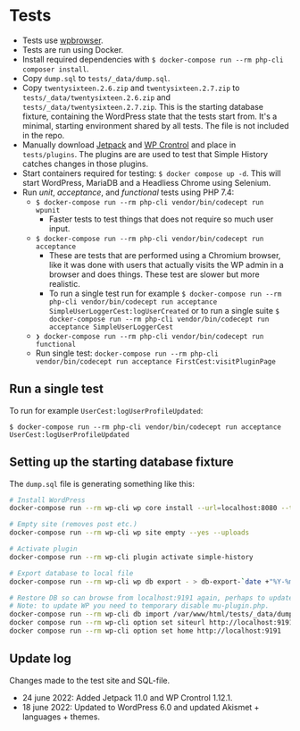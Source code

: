 # Tests

- Tests use [wpbrowser](https://wpbrowser.wptestkit.dev/).
- Tests are run using Docker.
- Install required dependencies with `$ docker-compose run --rm php-cli composer install`.
- Copy `dump.sql` to `tests/_data/dump.sql`.
- Copy `twentysixteen.2.6.zip` and `twentysixteen.2.7.zip` to `tests/_data/twentysixteen.2.6.zip` and `tests/_data/twentysixteen.2.7.zip`.
  This is the starting database fixture, containing the WordPress state that the tests start from. It's a minimal, starting environment shared by all tests. The file is not included in the repo.
- Manually download [Jetpack](https://wordpress.org/plugins/jetpack/) and [WP Crontrol](https://wordpress.org/plugins/wp-crontrol/) and place in `tests/plugins`. The plugins are are used to test that Simple History catches changes in those plugins.
- Start containers required for testing:
  `$ docker compose up -d`.
  This will start WordPress, MariaDB and a Headliess Chrome using Selenium.
- Run _unit_, _acceptance_, and _functional_ tests using PHP 7.4:
  - `$ docker-compose run --rm php-cli vendor/bin/codecept run wpunit`
    - Faster tests to test things that does not require so much user input.
  - `$ docker-compose run --rm php-cli vendor/bin/codecept run acceptance`
    - These are tests that are performed using a Chromium browser, like it was done with users that actually visits the WP admin in a browser and does things. These test are slower but more realistic.
    - To run a single test run for example
      `$ docker-compose run --rm php-cli vendor/bin/codecept run acceptance SimpleUserLoggerCest:logUserCreated` or to run a single suite 
      `$ docker-compose run --rm php-cli vendor/bin/codecept run acceptance SimpleUserLoggerCest`
  - `❯ docker-compose run --rm php-cli vendor/bin/codecept run functional`
  - Run single test: `docker-compose run --rm php-cli vendor/bin/codecept run acceptance FirstCest:visitPluginPage`

## Run a single test

To run for example `UserCest:logUserProfileUpdated`:

`$ docker-compose run --rm php-cli vendor/bin/codecept run acceptance UserCest:logUserProfileUpdated`

## Setting up the starting database fixture

The `dump.sql` file is generating something like this:

```sh
# Install WordPress
docker-compose run --rm wp-cli wp core install --url=localhost:8080 --title=wp-tests --admin_user=admin --admin_email=test@example.com --admin_password=admin --skip-email

# Empty site (removes post etc.)
docker-compose run --rm wp-cli wp site empty --yes --uploads

# Activate plugin
docker-compose run --rm wp-cli plugin activate simple-history

# Export database to local file
docker-compose run --rm wp-cli wp db export - > db-export-`date +"%Y-%m-%d_%H:%M"`.sql

# Restore DB so can browse from localhost:9191 again, perhaps to update the fixture.
# Note: to update WP you need to temporary disable mu-plugin.php.
docker-compose run --rm wp-cli db import /var/www/html/tests/_data/dump.sql
docker compose run --rm wp-cli option set siteurl http://localhost:9191
docker compose run --rm wp-cli option set home http://localhost:9191
```

## Update log

Changes made to the test site and SQL-file.

- 24 june 2022: Added Jetpack 11.0 and WP Crontrol 1.12.1.
- 18 june 2022: Updated to WordPress 6.0 and updated Akismet + languages + themes.
